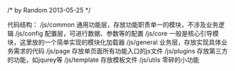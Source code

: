 /* by Random 2013-05-25 */

代码结构：
    /js/common      通用功能层，存放功能职责单一的模块，不涉及业务逻辑
    /js/config      配置层，可进行数据、参数等的配置
    /js/core        一般是核心引导模块，这里放的一个简单实现的模块化加载器
    /js/general     业务层，存放实现具体业务需求的代码
    /js/page        存放单页面所有功能入口的js文件
    /js/plugins     存放第三方的功能，如jqurey等
    /js/template    存放模板文件
    /js/utils       零碎的小功能
    
    
    
    
    

